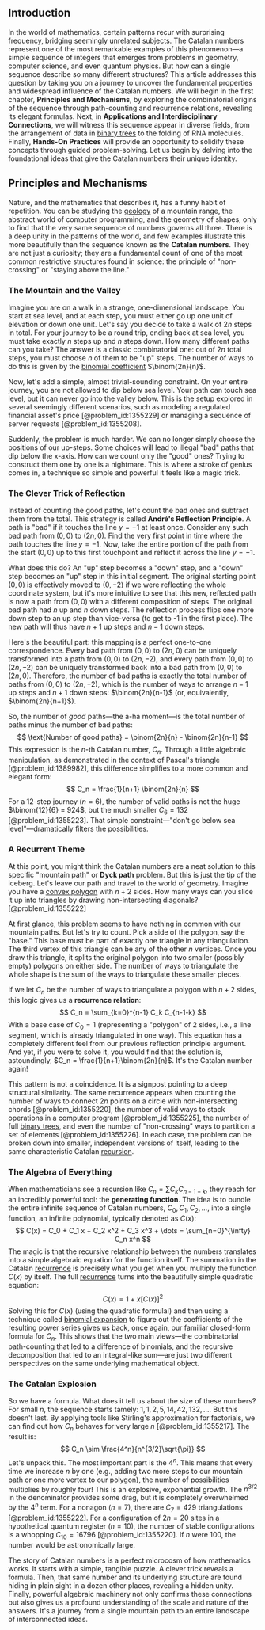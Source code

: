 ## Introduction
In the world of mathematics, certain patterns recur with surprising frequency, bridging seemingly unrelated subjects. The Catalan numbers represent one of the most remarkable examples of this phenomenon—a simple sequence of integers that emerges from problems in geometry, computer science, and even quantum physics. But how can a single sequence describe so many different structures? This article addresses this question by taking you on a journey to uncover the fundamental properties and widespread influence of the Catalan numbers. We will begin in the first chapter, **Principles and Mechanisms**, by exploring the combinatorial origins of the sequence through path-counting and recurrence relations, revealing its elegant formulas. Next, in **Applications and Interdisciplinary Connections**, we will witness this sequence appear in diverse fields, from the arrangement of data in [binary trees](@article_id:269907) to the folding of RNA molecules. Finally, **Hands-On Practices** will provide an opportunity to solidify these concepts through guided problem-solving. Let us begin by delving into the foundational ideas that give the Catalan numbers their unique identity.

## Principles and Mechanisms

Nature, and the mathematics that describes it, has a funny habit of repetition. You can be studying the [geology](@article_id:141716) of a mountain range, the abstract world of computer programming, and the geometry of shapes, only to find that the very same sequence of numbers governs all three. There is a deep unity in the patterns of the world, and few examples illustrate this more beautifully than the sequence known as the **Catalan numbers**. They are not just a curiosity; they are a fundamental count of one of the most common restrictive structures found in science: the principle of "non-crossing" or "staying above the line."

### The Mountain and the Valley

Imagine you are on a walk in a strange, one-dimensional landscape. You start at sea level, and at each step, you must either go up one unit of elevation or down one unit. Let's say you decide to take a walk of $2n$ steps in total. For your journey to be a round trip, ending back at sea level, you must take exactly $n$ steps up and $n$ steps down. How many different paths can you take? The answer is a classic combinatorial one: out of $2n$ total steps, you must choose $n$ of them to be "up" steps. The number of ways to do this is given by the [binomial coefficient](@article_id:155572) $\binom{2n}{n}$.

Now, let's add a simple, almost trivial-sounding constraint. On your entire journey, you are not allowed to dip below sea level. Your path can touch sea level, but it can never go into the valley below. This is the setup explored in several seemingly different scenarios, such as modeling a regulated financial asset's price [@problem_id:1355229] or managing a sequence of server requests [@problem_id:1355208].

Suddenly, the problem is much harder. We can no longer simply choose the positions of our up-steps. Some choices will lead to illegal "bad" paths that dip below the x-axis. How can we count only the "good" ones? Trying to construct them one by one is a nightmare. This is where a stroke of genius comes in, a technique so simple and powerful it feels like a magic trick.

### The Clever Trick of Reflection

Instead of counting the good paths, let's count the bad ones and subtract them from the total. This strategy is called **André's Reflection Principle**. A path is "bad" if it touches the line $y=-1$ at least once. Consider any such bad path from $(0,0)$ to $(2n,0)$. Find the very first point in time where the path touches the line $y=-1$. Now, take the entire portion of the path from the start $(0,0)$ up to this first touchpoint and reflect it across the line $y=-1$.

What does this do? An "up" step becomes a "down" step, and a "down" step becomes an "up" step in this initial segment. The original starting point $(0,0)$ is effectively moved to $(0,-2)$ if we were reflecting the whole coordinate system, but it's more intuitive to see that this new, reflected path is now a path from $(0,0)$ with a different composition of steps. The original bad path had $n$ up and $n$ down steps. The reflection process flips one more down step to an up step than vice-versa (to get to -1 in the first place). The new path will thus have $n+1$ up steps and $n-1$ down steps.

Here's the beautiful part: this mapping is a perfect one-to-one correspondence. Every bad path from $(0,0)$ to $(2n,0)$ can be uniquely transformed into a path from $(0,0)$ to $(2n,-2)$, and every path from $(0,0)$ to $(2n,-2)$ can be uniquely transformed back into a bad path from $(0,0)$ to $(2n,0)$. Therefore, the number of bad paths is exactly the total number of paths from $(0,0)$ to $(2n,-2)$, which is the number of ways to arrange $n-1$ up steps and $n+1$ down steps: $\binom{2n}{n-1}$ (or, equivalently, $\binom{2n}{n+1}$).

So, the number of *good* paths—the a-ha moment—is the total number of paths minus the number of bad paths:
$$
\text{Number of good paths} = \binom{2n}{n} - \binom{2n}{n-1}
$$
This expression is the $n$-th Catalan number, $C_n$. Through a little algebraic manipulation, as demonstrated in the context of Pascal's triangle [@problem_id:1389982], this difference simplifies to a more common and elegant form:
$$
C_n = \frac{1}{n+1} \binom{2n}{n}
$$
For a 12-step journey ($n=6$), the number of valid paths is not the huge $\binom{12}{6} = 924$, but the much smaller $C_6 = 132$ [@problem_id:1355223]. That simple constraint—"don't go below sea level"—dramatically filters the possibilities.

### A Recurrent Theme

At this point, you might think the Catalan numbers are a neat solution to this specific "mountain path" or **Dyck path** problem. But this is just the tip of the iceberg. Let's leave our path and travel to the world of geometry. Imagine you have a [convex polygon](@article_id:164514) with $n+2$ sides. How many ways can you slice it up into triangles by drawing non-intersecting diagonals? [@problem_id:1355222]

At first glance, this problem seems to have nothing in common with our mountain paths. But let's try to count. Pick a side of the polygon, say the "base." This base must be part of exactly one triangle in any triangulation. The third vertex of this triangle can be any of the other $n$ vertices. Once you draw this triangle, it splits the original polygon into two smaller (possibly empty) polygons on either side. The number of ways to triangulate the whole shape is the sum of the ways to triangulate these smaller pieces.

If we let $C_n$ be the number of ways to triangulate a polygon with $n+2$ sides, this logic gives us a **recurrence relation**:
$$
C_n = \sum_{k=0}^{n-1} C_k C_{n-1-k}
$$
With a base case of $C_0=1$ (representing a "polygon" of 2 sides, i.e., a line segment, which is already triangulated in one way). This equation has a completely different feel from our previous reflection principle argument. And yet, if you were to solve it, you would find that the solution is, astoundingly, $C_n = \frac{1}{n+1}\binom{2n}{n}$. It's the Catalan number again!

This pattern is not a coincidence. It is a signpost pointing to a deep structural similarity. The same recurrence appears when counting the number of ways to connect $2n$ points on a circle with non-intersecting chords [@problem_id:1355220], the number of valid ways to stack operations in a computer program [@problem_id:1355225], the number of full [binary trees](@article_id:269907), and even the number of "non-crossing" ways to partition a set of elements [@problem_id:1355226]. In each case, the problem can be broken down into smaller, independent versions of itself, leading to the same characteristic Catalan [recursion](@article_id:264202).

### The Algebra of Everything

When mathematicians see a recursion like $C_n = \sum C_k C_{n-1-k}$, they reach for an incredibly powerful tool: the **generating function**. The idea is to bundle the entire infinite sequence of Catalan numbers, $C_0, C_1, C_2, \ldots$, into a single function, an infinite polynomial, typically denoted as $C(x)$:
$$
C(x) = C_0 + C_1 x + C_2 x^2 + C_3 x^3 + \dots = \sum_{n=0}^{\infty} C_n x^n
$$
The magic is that the recursive relationship between the numbers translates into a simple algebraic equation for the function itself. The summation in the Catalan [recurrence](@article_id:260818) is precisely what you get when you multiply the function $C(x)$ by itself. The full [recurrence](@article_id:260818) turns into the beautifully simple quadratic equation:
$$
C(x) = 1 + x [C(x)]^2
$$
Solving this for $C(x)$ (using the quadratic formula!) and then using a technique called [binomial expansion](@article_id:269109) to figure out the coefficients of the resulting power series gives us back, once again, our familiar closed-form formula for $C_n$. This shows that the two main views—the combinatorial path-counting that led to a difference of binomials, and the recursive decomposition that led to an integral-like sum—are just two different perspectives on the same underlying mathematical object.

### The Catalan Explosion

So we have a formula. What does it tell us about the size of these numbers? For small $n$, the sequence starts tamely: $1, 1, 2, 5, 14, 42, 132, \ldots$. But this doesn't last. By applying tools like Stirling's approximation for factorials, we can find out how $C_n$ behaves for very large $n$ [@problem_id:1355217]. The result is:
$$
C_n \sim \frac{4^n}{n^{3/2}\sqrt{\pi}}
$$
Let's unpack this. The most important part is the $4^n$. This means that every time we increase $n$ by one (e.g., adding two more steps to our mountain path or one more vertex to our polygon), the number of possibilities multiplies by roughly four! This is an explosive, exponential growth. The $n^{3/2}$ in the denominator provides some drag, but it is completely overwhelmed by the $4^n$ term. For a nonagon ($n=7$), there are $C_7=429$ triangulations [@problem_id:1355222]. For a configuration of $2n=20$ sites in a hypothetical quantum register ($n=10$), the number of stable configurations is a whopping $C_{10} = 16796$ [@problem_id:1355220]. If $n$ were 100, the number would be astronomically large.

The story of Catalan numbers is a perfect microcosm of how mathematics works. It starts with a simple, tangible puzzle. A clever trick reveals a formula. Then, that same number and its underlying structure are found hiding in plain sight in a dozen other places, revealing a hidden unity. Finally, powerful algebraic machinery not only confirms these connections but also gives us a profound understanding of the scale and nature of the answers. It's a journey from a single mountain path to an entire landscape of interconnected ideas.